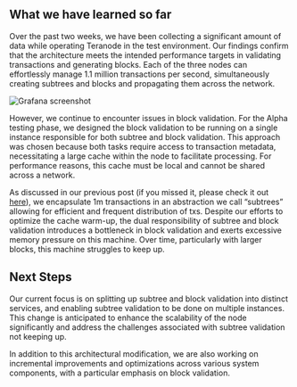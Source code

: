 ## What we have learned so far

Over the past two weeks, we have been collecting a significant amount of data while operating Teranode in the test environment. Our findings confirm that the architecture meets the intended performance targets in validating transactions and generating blocks. Each of the three nodes can effortlessly manage 1.1 million transactions per second, simultaneously creating subtrees and blocks and propagating them across the network.

![Grafana screenshot](/blog/grafana.png "Grafana screenshot")

However, we continue to encounter issues in block validation. For the Alpha testing phase, we designed the block validation to be running on a single instance responsible for both subtree and block validation. This approach was chosen because both tasks require access to transaction metadata, necessitating a large cache within the node to facilitate processing. For performance reasons, this cache must be local and cannot be shared across a network.

As discussed in our previous post (if you missed it, please check it out [here](/updates/first-findings/)), we encapsulate 1m transactions in an abstraction we call “subtrees” allowing for efficient and frequent distribution of txs. Despite our efforts to optimize the cache warm-up, the dual responsibility of subtree and block validation introduces a bottleneck in block validation and exerts excessive memory pressure on this machine. Over time, particularly with larger blocks, this machine struggles to keep up.

## Next Steps

Our current focus is on splitting up subtree and block validation into distinct services, and enabling subtree validation to be done on multiple instances. This change is anticipated to enhance the scalability of the node significantly and address the challenges associated with subtree validation not keeping up.

In addition to this architectural modification, we are also working on incremental improvements and optimizations across various system components, with a particular emphasis on block validation.
